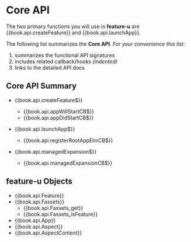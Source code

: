 # Core API

The two primary functions you will use in **feature-u** are
{{book.api.createFeature}} and {{book.api.launchApp}}.

The following list summarizes the **Core API**.  _For your convenience
this list:_

1. summarizes the functional API signatures
1. includes related callback/hooks _(indented)_
1. links to the detailed API docs

## Core API Summary

* {{book.api.createFeature$}}
  * {{book.api.appWillStartCB$}}
  * {{book.api.appDidStartCB$}}


* {{book.api.launchApp$}}
  * {{book.api.registerRootAppElmCB$}}


* {{book.api.managedExpansion$}}
  * {{book.api.managedExpansionCB$}}



## feature-u Objects

* {{book.api.Feature}}
* {{book.api.Fassets}}
  * {{book.api.Fassets_get}}
  * {{book.api.Fassets_isFeature}}
* {{book.api.App}}
* {{book.api.Aspect}}
* {{book.api.AspectContent}}

